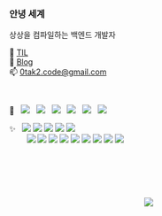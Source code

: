 ### 안녕 세계

상상을 컴파일하는 백엔드 개발자

📝 [TIL](https://0tak2.github.io/T0L/)  
💬 [Blog](https://archiveyoung.tistory.com/)  
📫 0tak2.code@gmail.com  

&nbsp;

💬 &nbsp; ![](https://img.shields.io/badge/몰입%20%C2%B7%20동기화-linen) &nbsp; 
![](https://img.shields.io/badge/소통-linen) &nbsp; 
![](https://img.shields.io/badge/문서화-linen) &nbsp; 
![](https://img.shields.io/badge/테스트-linen) &nbsp; 
![](https://img.shields.io/badge/변경이%20쉬운-linen) &nbsp; 
![](https://img.shields.io/badge/확장가능한-linen) &nbsp; 

✨ &nbsp; ![](https://img.shields.io/badge/Java-white)
![](https://img.shields.io/badge/JavaScript-white)
![](https://img.shields.io/badge/TypeScript-white)
![](https://img.shields.io/badge/sh-white)
![](https://img.shields.io/badge/SQL-white)  
&nbsp;&nbsp;&nbsp;&nbsp;&nbsp;&nbsp;&nbsp; 
![](https://img.shields.io/badge/Spring%20Web%C2%B7Data%C2%B7Batch%C2%B7Security-green)
![](https://img.shields.io/badge/Hibernate-gray)
![](https://img.shields.io/badge/ExpressJS-black)
![](https://img.shields.io/badge/MariaDB-cornflowerblue)
![](https://img.shields.io/badge/Docker-skyblue)
![](https://img.shields.io/badge/Debian-yellow)
![](https://img.shields.io/badge/gRPC-red)
![](https://img.shields.io/badge/Gitlab%20CI/CD-orange)
![](https://img.shields.io/badge/OpenTelemetry-blue)

&nbsp;  
&nbsp;  
&nbsp;  
&nbsp;  

<p align="center">
  <img src="https://hits.seeyoufarm.com/api/count/incr/badge.svg?url=https%3A%2F%2Fgithub.com%2F0tak2%2F&count_bg=%2379C83D&title_bg=%23555555&icon=&icon_color=%23E7E7E7&title=hits&edge_flat=false" />
</p>

<!--
**0tak2/0tak2** is a ✨ _special_ ✨ repository because its `README.md` (this file) appears on your GitHub profile.

Here are some ideas to get you started:

- 🔭 I’m currently working on ...
- 🌱 I’m currently learning ...
- 👯 I’m looking to collaborate on ...
- 🤔 I’m looking for help with ...
- 💬 Ask me about ...
- 📫 How to reach me: ...
- 😄 Pronouns: ...
- ⚡ Fun fact: ...
-->
